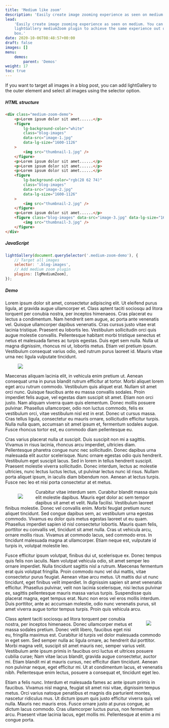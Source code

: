 ```yaml
---
title: 'Medium like zoom'
description: 'Easily create image zooming experience as seen on medium. '
lead:
    'Easily create image zooming experience as seen on medium. You can just use
    lightGallery mediumZoom plugin to achieve the same experience out of the
    box.'
date: 2020-10-06T08:48:57+00:00
draft: false
images: []
menu:
    demos:
        parent: 'Demos'
weight: 17
toc: true
---
```


If you want to target all images in a blog post, you can add lightGallery to the
outer element and select all images using the selector option.

##### HTML structure

```html
<div class="medium-zoom-demo">
    <p>Lorem ipsum dolor sit amet......</p>
    <figure
        lg-background-color="white"
        class="blog-images"
        data-src="image-1.jpg"
        data-lg-size="1600-1126"
    >
        <img src="thumbnail-1.jpg" />
    </figure>
    <p>Lorem ipsum dolor sit amet......</p>
    <p>Lorem ipsum dolor sit amet......</p>
    <p>Lorem ipsum dolor sit amet......</p>
    <figure
        lg-background-color="rgb(28 62 74)"
        class="blog-images"
        data-src="image-2.jpg"
        data-lg-size="1600-1126"
    >
        <img src="thumbnail-2.jpg" />
    </figure>
    <p>Lorem ipsum dolor sit amet......</p>
    <figure class="blog-images" data-src="image-3.jpg" data-lg-size="1600-1126">
        <img src="thumbnail-3.jpg" />
    </figure>
</div>
```

##### JavaScript

```js
lightGallery(document.querySelector('.medium-zoom-demo'), {
    // Target all images
    selector: '.blog-images',
    // Add medium zoom plugin
    plugins: [lgMediumZoom],
});
```

##### Demo

<div class="medium-zoom-demo">

Lorem ipsum dolor sit amet, consectetur adipiscing elit. Ut eleifend purus
ligula, at gravida augue ullamcorper et. Class aptent taciti sociosqu ad litora
torquent per conubia nostra, per inceptos himenaeos. Cras placerat eu lectus a
condimentum. Nam hendrerit sem augue, ac porta ante venenatis vel. Quisque
ullamcorper dapibus venenatis. Cras cursus justo vitae erat lacinia tristique.
Praesent eu lobortis leo. Vestibulum sollicitudin orci quis augue molestie
convallis. Pellentesque habitant morbi tristique senectus et netus et malesuada
fames ac turpis egestas. Duis eget sem nulla. Nulla ut magna dignissim, rhoncus
mi ut, lobortis metus. Etiam vel pretium ipsum. Vestibulum consequat varius
odio, sed rutrum purus laoreet id. Mauris vitae urna nec ligula vulputate
tincidunt.

<figure lg-background-color="#FFF" class="blog-images" data-src="https://images.unsplash.com/photo-1477322524744-0eece9e79640?ixlib=rb-1.2.1&ixid=MXwxMjA3fDB8MHxwaG90by1wYWdlfHx8fGVufDB8fHw%3D&auto=format&fit=crop&w=1600&q=80"  data-lg-size="1600-1126" >
<img src="https://images.unsplash.com/photo-1477322524744-0eece9e79640?ixlib=rb-1.2.1&ixid=MXwxMjA3fDB8MHxwaG90by1wYWdlfHx8fGVufDB8fHw%3D&auto=format&fit=crop&w=860&q=80"/>
</figure>

Maecenas aliquam lacinia elit, in vehicula enim pretium ut. Aenean consequat
urna in purus blandit rutrum efficitur at tortor. Morbi aliquet lorem eget arcu
rutrum commodo. Vestibulum quis aliquet erat. Nullam sit amet orci nunc. Quisque
faucibus ante eu massa convallis sodales. Proin imperdiet felis augue, vel
egestas diam suscipit sit amet. Etiam non orci justo. Nam aliquam viverra quam
quis elementum. Donec mollis posuere pulvinar. Phasellus ullamcorper, odio non
luctus commodo, felis ex vestibulum orci, vitae vestibulum nisl est in erat.
Donec ut cursus massa. Cras tellus ligula, consectetur eu mauris ornare,
sollicitudin efficitur turpis. Nulla nulla quam, accumsan sit amet ipsum et,
fermentum sodales augue. Fusce rhoncus tortor est, eu commodo diam pellentesque
eu.

Cras varius placerat nulla ut suscipit. Duis suscipit non mi a sagittis. Vivamus
in risus lacinia, rhoncus arcu imperdiet, ultricies diam. Pellentesque pharetra
congue nunc nec sollicitudin. Donec dapibus urna malesuada elit auctor
scelerisque. Nunc ornare egestas odio quis hendrerit. Vestibulum eget suscipit
lacus. Sed in lorem in tellus hendrerit suscipit. Praesent molestie viverra
sollicitudin. Donec interdum, lectus ac molestie ultricies, nunc lectus luctus
lectus, ut pulvinar lectus nunc id risus. Nullam porta aliquet ipsum, in iaculis
diam bibendum non. Aenean at lectus turpis. Fusce nec leo et nisi porta
consectetur at et metus.

<figure lg-background-color="rgb(22 37 44)" style="float:left" class="blog-images" data-src="https://images.unsplash.com/photo-1465311530779-5241f5a29892?ixid=MXwxMjA3fDB8MHxwaG90by1wYWdlfHx8fGVufDB8fHw%3D&ixlib=rb-1.2.1&auto=format&fit=crop&w=1600&q=80"  data-lg-size="1600-1067" >
<img src="https://images.unsplash.com/photo-1465311530779-5241f5a29892?ixid=MXwxMjA3fDB8MHxwaG90by1wYWdlfHx8fGVufDB8fHw%3D&ixlib=rb-1.2.1&auto=format&fit=crop&w=860&q=80"/>
</figure>

Curabitur vitae interdum sem. Curabitur blandit massa quis elit molestie
dapibus. Mauris eget dolor ac sem tempor dapibus sit amet et velit. Nulla
facilisi. Vestibulum laoreet finibus molestie. Donec vel convallis enim. Morbi
feugiat pretium nunc aliquet tincidunt. Sed congue dapibus sem, ac vestibulum
urna egestas commodo. Vivamus eu dolor quis metus egestas laoreet ut eu quam.
Phasellus imperdiet sapien id nisl consectetur lobortis. Mauris quam felis,
porttitor eu convallis vel, tincidunt sit amet nulla. Cras ut vehicula arcu,
ornare mollis risus. Vivamus at commodo lacus, sed commodo eros. In tincidunt
malesuada magna at ullamcorper. Etiam neque est, vulputate id turpis in,
volutpat molestie leo.

Fusce efficitur ipsum volutpat, finibus dui ut, scelerisque ex. Donec tempus
quis felis non iaculis. Nam volutpat vehicula odio, sit amet semper leo ornare
imperdiet. Nulla tincidunt sagittis nisl a rutrum. Maecenas fermentum erat quis
volutpat fringilla. Proin commodo nunc vel dui mattis, vitae consectetur purus
feugiat. Aenean vitae arcu metus. Ut mattis dui ut nunc tincidunt, eget finibus
velit imperdiet. In dignissim sapien sit amet venenatis efficitur. Phasellus
pulvinar, velit non lacinia scelerisque, nisi lectus pulvinar ex, sagittis
pellentesque mauris massa varius turpis. Suspendisse quis placerat magna, eget
tempus erat. Nunc non eros vel eros mollis interdum. Duis porttitor, ante ac
accumsan molestie, odio nunc venenatis purus, sit amet viverra augue tortor
tempus turpis. Proin quis vehicula arcu.

<figure lg-background-color="rgb(28 62 74)" class="blog-images" data-src="https://images.unsplash.com/photo-1610448721566-47369c768e70?ixid=MXwxMjA3fDB8MHxwaG90by1wYWdlfHx8fGVufDB8fHw%3D&ixlib=rb-1.2.1&auto=format&fit=crop&w=1600&q=80"  data-lg-size="1600-2400" style="float: right; margin-left: 2rem;">
<img src="https://images.unsplash.com/photo-1610448721566-47369c768e70?ixid=MXwxMjA3fDB8MHxwaG90by1wYWdlfHx8fGVufDB8fHw%3D&ixlib=rb-1.2.1&auto=format&fit=crop&w=340&q=80"/>
</figure>

Class aptent taciti sociosqu ad litora torquent per conubia nostra, per inceptos
himenaeos. Donec ullamcorper metus et massa sodales pretium. Donec velit libero,
faucibus eget nisi eu, fringilla maximus est. Curabitur id turpis vel dolor
malesuada commodo in eget sem. Sed semper nulla ac ligula ornare, ac hendrerit
dui porttitor. Morbi magna velit, suscipit sit amet mauris nec, semper varius
velit. Vestibulum ante ipsum primis in faucibus orci luctus et ultrices posuere
cubilia curae; Nam vitae lacus blandit, gravida augue consectetur, auctor mi.
Etiam blandit mi at mauris cursus, nec efficitur diam tincidunt. Aenean non
pulvinar neque, eget efficitur mi. Ut at condimentum lacus, et venenatis nibh.
Pellentesque enim lectus, posuere a consequat et, tincidunt eget leo.

Etiam a felis nunc. Interdum et malesuada fames ac ante ipsum primis in
faucibus. Vivamus nisl magna, feugiat sit amet nisi vitae, dignissim tempus
metus. Orci varius natoque penatibus et magnis dis parturient montes, nascetur
ridiculus mus. Ut dictum ipsum quis justo efficitur viverra quis vel nulla.
Mauris nec mauris eros. Fusce ornare justo at purus congue, ac dictum lacus
commodo. Cras ullamcorper luctus purus, non fermentum arcu. Praesent vitae
lacinia lacus, eget mollis mi. Pellentesque at enim a mi congue porta.

</div>
